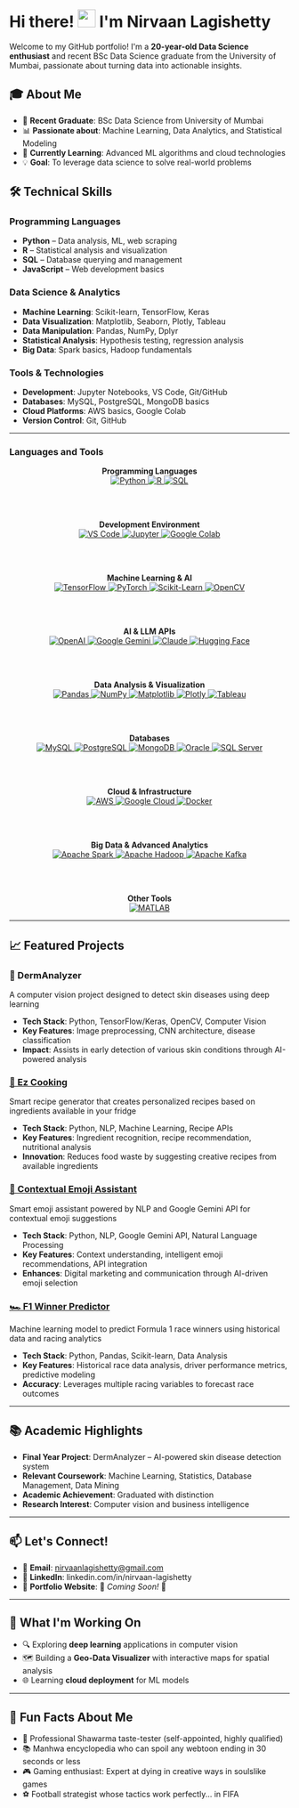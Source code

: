 # Hi there! <img src="https://media.giphy.com/media/hvRJCLFzcasrR4ia7z/giphy.gif" width="32"/> I'm Nirvaan Lagishetty

Welcome to my GitHub portfolio! I'm a **20-year-old Data Science enthusiast** and recent BSc Data Science graduate from the University of Mumbai, passionate about turning data into actionable insights.

## 🎓 About Me

- 🔬 **Recent Graduate**: BSc Data Science from University of Mumbai  
- 📊 **Passionate about**: Machine Learning, Data Analytics, and Statistical Modeling  
- 🌱 **Currently Learning**: Advanced ML algorithms and cloud technologies  
- 💡 **Goal**: To leverage data science to solve real-world problems  

## 🛠️ Technical Skills

### Programming Languages
- **Python** – Data analysis, ML, web scraping  
- **R** – Statistical analysis and visualization  
- **SQL** – Database querying and management  
- **JavaScript** – Web development basics  

### Data Science & Analytics
- **Machine Learning**: Scikit-learn, TensorFlow, Keras  
- **Data Visualization**: Matplotlib, Seaborn, Plotly, Tableau  
- **Data Manipulation**: Pandas, NumPy, Dplyr  
- **Statistical Analysis**: Hypothesis testing, regression analysis  
- **Big Data**: Spark basics, Hadoop fundamentals  

### Tools & Technologies
- **Development**: Jupyter Notebooks, VS Code, Git/GitHub  
- **Databases**: MySQL, PostgreSQL, MongoDB basics  
- **Cloud Platforms**: AWS basics, Google Colab  
- **Version Control**: Git, GitHub  

---

### Languages and Tools

<div align="center">

<strong>Programming Languages</strong><br/>
<a href="https://www.python.org" target="_blank">
  <img src="https://img.shields.io/badge/Python-FFD43B?style=for-the-badge&logo=python&logoColor=blue" alt="Python"/>
</a>
<a href="https://www.r-project.org" target="_blank">
  <img src="https://img.shields.io/badge/R-276DC3?style=for-the-badge&logo=r&logoColor=white" alt="R"/>
</a>
<a href="https://en.wikipedia.org/wiki/SQL" target="_blank">
  <img src="https://img.shields.io/badge/SQL-4479A1?style=for-the-badge&logo=mysql&logoColor=white" alt="SQL"/>
</a>

<br/><br/>

<strong>Development Environment</strong><br/>
<a href="https://code.visualstudio.com" target="_blank">
  <img src="https://img.shields.io/badge/VS_Code-007ACC?style=for-the-badge&logo=visual%20studio%20code&logoColor=white" alt="VS Code"/>
</a>
<a href="https://jupyter.org" target="_blank">
  <img src="https://img.shields.io/badge/Jupyter-F37626?style=for-the-badge&logo=Jupyter&logoColor=white" alt="Jupyter"/>
</a>
<a href="https://colab.research.google.com" target="_blank">
  <img src="https://img.shields.io/badge/Colab-F9AB00?style=for-the-badge&logo=googlecolab&logoColor=white" alt="Google Colab"/>
</a>

<br/><br/>

<strong>Machine Learning & AI</strong><br/>
<a href="https://www.tensorflow.org" target="_blank">
  <img src="https://img.shields.io/badge/TensorFlow-FF6F00?style=for-the-badge&logo=tensorflow&logoColor=white" alt="TensorFlow"/>
</a>
<a href="https://pytorch.org" target="_blank">
  <img src="https://img.shields.io/badge/PyTorch-EE4C2C?style=for-the-badge&logo=pytorch&logoColor=white" alt="PyTorch"/>
</a>
<a href="https://scikit-learn.org" target="_blank">
  <img src="https://img.shields.io/badge/Scikit_Learn-F7931E?style=for-the-badge&logo=scikit-learn&logoColor=white" alt="Scikit-Learn"/>
</a>
<a href="https://opencv.org" target="_blank">
  <img src="https://img.shields.io/badge/OpenCV-5C3EE8?style=for-the-badge&logo=opencv&logoColor=white" alt="OpenCV"/>
</a>

<br/><br/>

<strong>AI & LLM APIs</strong><br/>
<a href="https://openai.com" target="_blank">
  <img src="https://img.shields.io/badge/OpenAI-412991?style=for-the-badge&logo=openai&logoColor=white" alt="OpenAI"/>
</a>
<a href="https://gemini.google.com" target="_blank">
  <img src="https://img.shields.io/badge/Gemini-8E75B2?style=for-the-badge&logo=googlegemini&logoColor=white" alt="Google Gemini"/>
</a>
<a href="https://www.anthropic.com" target="_blank">
  <img src="https://img.shields.io/badge/Claude-D4A574?style=for-the-badge&logo=anthropic&logoColor=white" alt="Claude"/>
</a>
<a href="https://huggingface.co" target="_blank">
  <img src="https://img.shields.io/badge/🤗_Hugging_Face-FFD21E?style=for-the-badge&logoColor=black" alt="Hugging Face"/>
</a>

<br/><br/>

<strong>Data Analysis & Visualization</strong><br/>
<a href="https://pandas.pydata.org" target="_blank">
  <img src="https://img.shields.io/badge/Pandas-150458?style=for-the-badge&logo=pandas&logoColor=white" alt="Pandas"/>
</a>
<a href="https://numpy.org" target="_blank">
  <img src="https://img.shields.io/badge/NumPy-013243?style=for-the-badge&logo=numpy&logoColor=white" alt="NumPy"/>
</a>
<a href="https://matplotlib.org" target="_blank">
  <img src="https://img.shields.io/badge/Matplotlib-11557c?style=for-the-badge&logo=python&logoColor=white" alt="Matplotlib"/>
</a>
<a href="https://plotly.com" target="_blank">
  <img src="https://img.shields.io/badge/Plotly-3F4F75?style=for-the-badge&logo=plotly&logoColor=white" alt="Plotly"/>
</a>
<a href="https://www.tableau.com" target="_blank">
  <img src="https://img.shields.io/badge/Tableau-E97627?style=for-the-badge&logo=tableau&logoColor=white" alt="Tableau"/>
</a>

<br/><br/>

<strong>Databases</strong><br/>
<a href="https://www.mysql.com" target="_blank">
  <img src="https://img.shields.io/badge/MySQL-4479A1?style=for-the-badge&logo=mysql&logoColor=white" alt="MySQL"/>
</a>
<a href="https://www.postgresql.org" target="_blank">
  <img src="https://img.shields.io/badge/PostgreSQL-336791?style=for-the-badge&logo=postgresql&logoColor=white" alt="PostgreSQL"/>
</a>
<a href="https://www.mongodb.com" target="_blank">
  <img src="https://img.shields.io/badge/MongoDB-47A248?style=for-the-badge&logo=mongodb&logoColor=white" alt="MongoDB"/>
</a>
<a href="https://www.oracle.com" target="_blank">
  <img src="https://img.shields.io/badge/Oracle-F80000?style=for-the-badge&logo=oracle&logoColor=white" alt="Oracle"/>
</a>
<a href="https://www.microsoft.com/en-us/sql-server" target="_blank">
  <img src="https://img.shields.io/badge/SQL_Server-CC2927?style=for-the-badge&logo=microsoft-sql-server&logoColor=white" alt="SQL Server"/>
</a>

<br/><br/>

<strong>Cloud & Infrastructure</strong><br/>
<a href="https://aws.amazon.com" target="_blank">
  <img src="https://img.shields.io/badge/Amazon_AWS-FF9900?style=for-the-badge&logo=amazonaws&logoColor=white" alt="AWS"/>
</a>
<a href="https://cloud.google.com" target="_blank">
  <img src="https://img.shields.io/badge/Google_Cloud-4285F4?style=for-the-badge&logo=google-cloud&logoColor=white" alt="Google Cloud"/>
</a>
<a href="https://www.docker.com" target="_blank">
  <img src="https://img.shields.io/badge/Docker-2496ED?style=for-the-badge&logo=docker&logoColor=white" alt="Docker"/>
</a>

<br/><br/>

<strong>Big Data & Advanced Analytics</strong><br/>
<a href="https://spark.apache.org" target="_blank">
  <img src="https://img.shields.io/badge/Apache_Spark-FDEE21?style=for-the-badge&logo=apachespark&logoColor=black" alt="Apache Spark"/>
</a>
<a href="https://hadoop.apache.org" target="_blank">
  <img src="https://img.shields.io/badge/Apache_Hadoop-66CCFF?style=for-the-badge&logo=apachehadoop&logoColor=black" alt="Apache Hadoop"/>
</a>
<a href="https://kafka.apache.org" target="_blank">
  <img src="https://img.shields.io/badge/Apache_Kafka-231F20?style=for-the-badge&logo=apachekafka&logoColor=white" alt="Apache Kafka"/>
</a>

<br/><br/>

<strong>Other Tools</strong><br/>
<a href="https://www.mathworks.com/products/matlab.html" target="_blank">
  <img src="https://img.shields.io/badge/MATLAB-0076A8?style=for-the-badge&logo=mathworks&logoColor=white" alt="MATLAB"/>
</a>

</div>


---

## 📈 Featured Projects

### 🔬 DermAnalyzer  
A computer vision project designed to detect skin diseases using deep learning  
- **Tech Stack**: Python, TensorFlow/Keras, OpenCV, Computer Vision  
- **Key Features**: Image preprocessing, CNN architecture, disease classification  
- **Impact**: Assists in early detection of various skin conditions through AI-powered analysis  

### **[🍳 Ez Cooking](https://github.com/Nirvaan05/Ez-Cooking)**
Smart recipe generator that creates personalized recipes based on ingredients available in your fridge  
- **Tech Stack**: Python, NLP, Machine Learning, Recipe APIs  
- **Key Features**: Ingredient recognition, recipe recommendation, nutritional analysis  
- **Innovation**: Reduces food waste by suggesting creative recipes from available ingredients  

### **[🤖 Contextual Emoji Assistant](https://github.com/Nirvaan05/Contextual-Emoji-Assistant)** 
Smart emoji assistant powered by NLP and Google Gemini API for contextual emoji suggestions  
- **Tech Stack**: Python, NLP, Google Gemini API, Natural Language Processing  
- **Key Features**: Context understanding, intelligent emoji recommendations, API integration  
- **Enhances**: Digital marketing and communication through AI-driven emoji selection  

###  **[🏎️ F1 Winner Predictor](https://github.com/Nirvaan05/F1-Winner-Predictor-)**
Machine learning model to predict Formula 1 race winners using historical data and racing analytics  
- **Tech Stack**: Python, Pandas, Scikit-learn, Data Analysis  
- **Key Features**: Historical race data analysis, driver performance metrics, predictive modeling  
- **Accuracy**: Leverages multiple racing variables to forecast race outcomes  

---

## 📚 Academic Highlights

- **Final Year Project**: DermAnalyzer – AI-powered skin disease detection system  
- **Relevant Coursework**: Machine Learning, Statistics, Database Management, Data Mining  
- **Academic Achievement**: Graduated with distinction  
- **Research Interest**: Computer vision and business intelligence  

---

## 📫 Let's Connect!

- 📧 **Email**: nirvaanlagishetty@gmail.com  
- 💼 **LinkedIn**: linkedin.com/in/nirvaan-lagishetty
- 📱 **Portfolio Website**: 🚧 *Coming Soon!* 🚧
---

## 🎯 What I'm Working On

- 🔍 Exploring **deep learning** applications in computer vision  
- 🗺️ Building a **Geo-Data Visualizer** with interactive maps for spatial analysis  
- 🌐 Learning **cloud deployment** for ML models  

---

## 💭 Fun Facts About Me

- 🥙 Professional Shawarma taste-tester (self-appointed, highly qualified)  
- 📚 Manhwa encyclopedia who can spoil any webtoon ending in 30 seconds or less  
- 🎮 Gaming enthusiast: Expert at dying in creative ways in soulslike games  
- ⚽ Football strategist whose tactics work perfectly... in FIFA  
